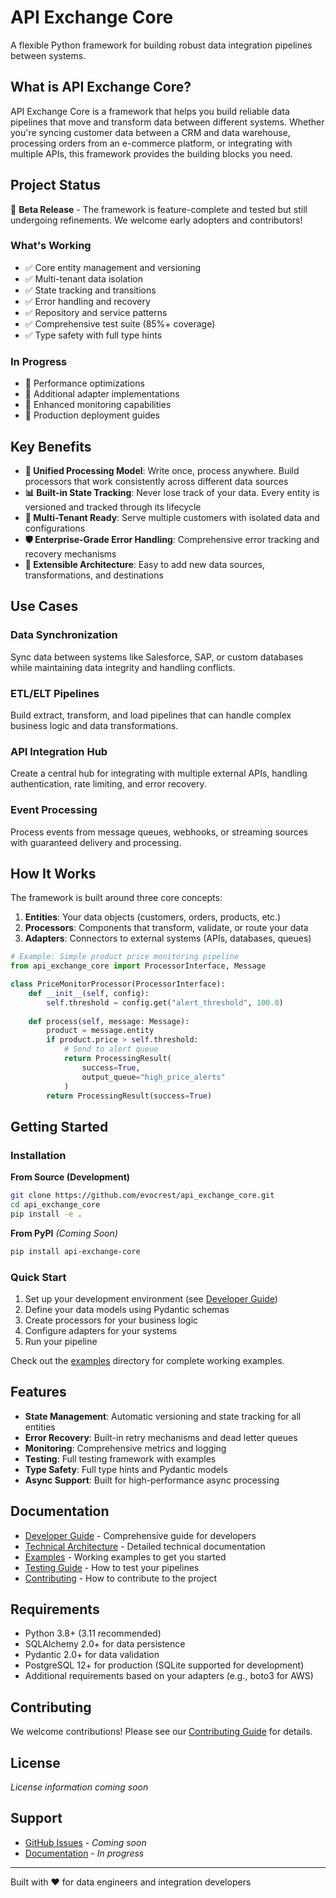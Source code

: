 # API Exchange Core

A flexible Python framework for building robust data integration pipelines between systems.

## What is API Exchange Core?

API Exchange Core is a framework that helps you build reliable data pipelines that move and transform data between different systems. Whether you're syncing customer data between a CRM and data warehouse, processing orders from an e-commerce platform, or integrating with multiple APIs, this framework provides the building blocks you need.

## Project Status

🚧 **Beta Release** - The framework is feature-complete and tested but still undergoing refinements. We welcome early adopters and contributors!

### What's Working
- ✅ Core entity management and versioning
- ✅ Multi-tenant data isolation  
- ✅ State tracking and transitions
- ✅ Error handling and recovery
- ✅ Repository and service patterns
- ✅ Comprehensive test suite (85%+ coverage)
- ✅ Type safety with full type hints

### In Progress
- 🔄 Performance optimizations
- 🔄 Additional adapter implementations
- 🔄 Enhanced monitoring capabilities
- 🔄 Production deployment guides

## Key Benefits

- **🔄 Unified Processing Model**: Write once, process anywhere. Build processors that work consistently across different data sources
- **📊 Built-in State Tracking**: Never lose track of your data. Every entity is versioned and tracked through its lifecycle
- **🏢 Multi-Tenant Ready**: Serve multiple customers with isolated data and configurations
- **🛡️ Enterprise-Grade Error Handling**: Comprehensive error tracking and recovery mechanisms
- **🔌 Extensible Architecture**: Easy to add new data sources, transformations, and destinations

## Use Cases

### Data Synchronization
Sync data between systems like Salesforce, SAP, or custom databases while maintaining data integrity and handling conflicts.

### ETL/ELT Pipelines
Build extract, transform, and load pipelines that can handle complex business logic and data transformations.

### API Integration Hub
Create a central hub for integrating with multiple external APIs, handling authentication, rate limiting, and error recovery.

### Event Processing
Process events from message queues, webhooks, or streaming sources with guaranteed delivery and processing.

## How It Works

The framework is built around three core concepts:

1. **Entities**: Your data objects (customers, orders, products, etc.)
2. **Processors**: Components that transform, validate, or route your data
3. **Adapters**: Connectors to external systems (APIs, databases, queues)

```python
# Example: Simple product price monitoring pipeline
from api_exchange_core import ProcessorInterface, Message

class PriceMonitorProcessor(ProcessorInterface):
    def __init__(self, config):
        self.threshold = config.get("alert_threshold", 100.0)
    
    def process(self, message: Message):
        product = message.entity
        if product.price > self.threshold:
            # Send to alert queue
            return ProcessingResult(
                success=True,
                output_queue="high_price_alerts"
            )
        return ProcessingResult(success=True)
```

## Getting Started

### Installation

**From Source (Development)**
```bash
git clone https://github.com/evocrest/api_exchange_core.git
cd api_exchange_core
pip install -e .
```

**From PyPI** *(Coming Soon)*
```bash
pip install api-exchange-core
```

### Quick Start

1. Set up your development environment (see [Developer Guide](DEVELOPER_GUIDE.md))
2. Define your data models using Pydantic schemas
3. Create processors for your business logic
4. Configure adapters for your systems
5. Run your pipeline

Check out the [examples](examples/) directory for complete working examples.

## Features

- **State Management**: Automatic versioning and state tracking for all entities
- **Error Recovery**: Built-in retry mechanisms and dead letter queues
- **Monitoring**: Comprehensive metrics and logging
- **Testing**: Full testing framework with examples
- **Type Safety**: Full type hints and Pydantic models
- **Async Support**: Built for high-performance async processing

## Documentation

- [Developer Guide](DEVELOPER_GUIDE.md) - Comprehensive guide for developers
- [Technical Architecture](TECHNICAL.md) - Detailed technical documentation
- [Examples](examples/) - Working examples to get you started
- [Testing Guide](tests/README_TESTING.md) - How to test your pipelines
- [Contributing](CONTRIBUTING.md) - How to contribute to the project

## Requirements

- Python 3.8+ (3.11 recommended)
- SQLAlchemy 2.0+ for data persistence
- Pydantic 2.0+ for data validation
- PostgreSQL 12+ for production (SQLite supported for development)
- Additional requirements based on your adapters (e.g., boto3 for AWS)

## Contributing

We welcome contributions! Please see our [Contributing Guide](CONTRIBUTING.md) for details.

## License

*License information coming soon*

## Support

- [GitHub Issues](https://github.com/evocrest/api_exchange_core/issues) - *Coming soon*
- [Documentation](docs/) - *In progress*

---

Built with ❤️ for data engineers and integration developers
